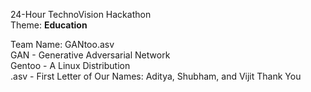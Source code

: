 24-Hour TechnoVision Hackathon\
Theme: **Education**

Team Name: GANtoo.asv\
GAN - Generative Adversarial Network\
Gentoo - A Linux Distribution\
.asv - First Letter of Our Names: Aditya, Shubham, and Vijit
Thank You

